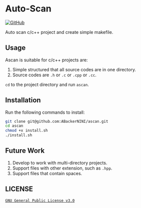 # Auto-Scan

[![GitHub](https://img.shields.io/github/license/ABackerNINI/ascan)](https://github.com/ABackerNINI/ascan/blob/master/LICENSE)

Auto scan c/c++ project and create simple makefile.

## Usage

Ascan is suitable for c/c++ projects are:

1. Simple structured that all source codes are in one directory.
2. Source codes are `.h` or `.c` or `.cpp` or `.cc`.

`cd` to the project directory and run `ascan`.

## Installation

Run the following commands to install:

```bash
git clone git@github.com:ABackerNINI/ascan.git
cd ascan
chmod +x install.sh
./install.sh
```

## Future Work

1. Develop to work with multi-directory projects.
2. Support files with other extension, such as `.hpp`.
3. Support files that contain spaces.

## LICENSE

[`GNU General Public License v3.0`](https://github.com/ABackerNINI/ascan/blob/master/LICENSE)
